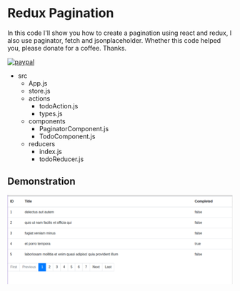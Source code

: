 # Redux Pagination

In this code I'll show you how to create a pagination using react and redux, I also use paginator, fetch and jsonplaceholder.
Whether this code helped you, please donate for a coffee. Thanks.

[![paypal](https://www.paypalobjects.com/en_US/i/btn/btn_donateCC_LG.gif)](https://www.paypal.com/cgi-bin/webscr?cmd=_s-xclick&hosted_button_id=AFSV8TQBVW6LC)

- src
  - App.js
  - store.js
  - actions
    - todoAction.js
    * types.js
  * components
    - PaginatorComponent.js
    - TodoComponent.js
  - reducers
    - index.js
    * todoReducer.js

## Demonstration

![React App](https://github.com/JoanVasquez/react-redux-pagination/blob/master/demonstration/1.png)
